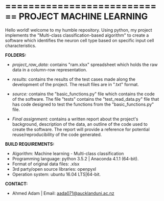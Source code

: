 ============================
**PROJECT MACHINE LEARNING**
============================

Hello world! welcome to my humble repository. Using python, my project implements the "Multi-class classification-based algorithm" to create a software which identifies the neuron cell type based on specific input cell characteristics.

**FOLDERS:**

- *project_raw_data:*
   contains "ram.xlsx" spreadsheet which holds the raw data in a column-row representation. 

- *results:*
  contains the results of the test cases made along the development of the project. The result files are in ".txt"           format.

- *source:*
  contains the "basic_functions.py" file which contains the code of the software. The file "tests" contains the     "test_read_data.py" file that has code designed to test the functions from the "basic_functions.py" file.

- *Final assignment:* 
  contains a written report about the project's background, description of the data, an outline of the code used to         create   the software. The report will provide a reference for potential reuse/reproducibility of the code generated.

**BUILD REQUIREMENTS:**

- Algorithm: Machine learning - Multi-class classification
- Programming language: python 3.5.2 | Anaconda 4.1.1 (64-bit).
- Format of original data files: .xlsx
- 3rd party/open source libraries: openpyxl
- Operation system: ubuntu 16.04 LTS|64-bit.

**CONTACT:**
- Ahmed Adam | Email: aada071@aucklanduni.ac.nz


